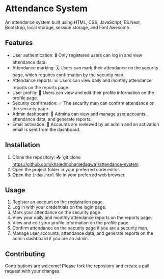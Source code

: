 # Attendance System

An attendance system built using HTML, CSS, JavaScript, ES.Next, Bootstrap, local storage, session storage, and Font Awesome.

## Features

- User authentication: 🔒 Only registered users can log in and view attendance data.
- Attendance marking: 🗓️ Users can mark their attendance on the security page, which requires confirmation by the security man.
- Attendance reports: 📊 Users can view daily and monthly attendance reports on the reports page.
- User profile: 👤 Users can view and edit their profile information on the profile page.
- Security confirmation: ✅ The security man can confirm attendance on the security page.
- Admin dashboard: 🚀 Admins can view and manage user accounts, attendance data, and generate reports.
- Email activation: 📧 Accounts are reviewed by an admin and an activation email is sent from the dashboard.

## Installation

1. Clone the repository: 📥 `git clone https://github.com/khaledmohamedagwa1/attendance-system
2. Open the project folder in your preferred code editor.
3. Open the `index.html` file in your preferred web browser.

## Usage

1. Register an account on the registration page.
2. Log in with your credentials on the login page.
3. Mark your attendance on the security page.
4. View your daily and monthly attendance reports on the reports page.
5. View and edit your profile information on the profile page.
6. Confirm attendance on the security page if you are a security man.
7. Manage user accounts, attendance data, and generate reports on the admin dashboard if you are an admin.

## Contributing

Contributions are welcome! Please fork the repository and create a pull request with your changes.
